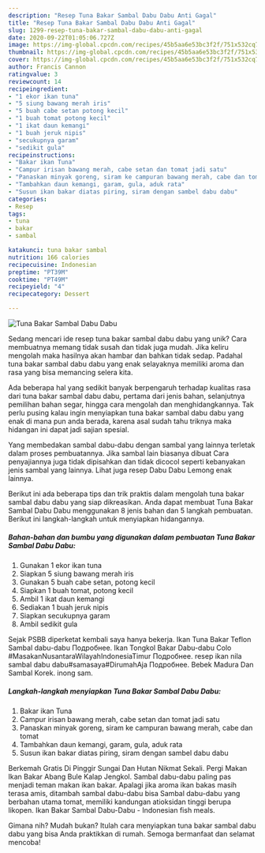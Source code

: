 ```yaml
---
description: "Resep Tuna Bakar Sambal Dabu Dabu Anti Gagal"
title: "Resep Tuna Bakar Sambal Dabu Dabu Anti Gagal"
slug: 1299-resep-tuna-bakar-sambal-dabu-dabu-anti-gagal
date: 2020-09-22T01:05:06.727Z
image: https://img-global.cpcdn.com/recipes/45b5aa6e53bc3f2f/751x532cq70/tuna-bakar-sambal-dabu-dabu-foto-resep-utama.jpg
thumbnail: https://img-global.cpcdn.com/recipes/45b5aa6e53bc3f2f/751x532cq70/tuna-bakar-sambal-dabu-dabu-foto-resep-utama.jpg
cover: https://img-global.cpcdn.com/recipes/45b5aa6e53bc3f2f/751x532cq70/tuna-bakar-sambal-dabu-dabu-foto-resep-utama.jpg
author: Francis Cannon
ratingvalue: 3
reviewcount: 14
recipeingredient:
- "1 ekor ikan tuna"
- "5 siung bawang merah iris"
- "5 buah cabe setan potong kecil"
- "1 buah tomat potong kecil"
- "1 ikat daun kemangi"
- "1 buah jeruk nipis"
- "secukupnya garam"
- "sedikit gula"
recipeinstructions:
- "Bakar ikan Tuna"
- "Campur irisan bawang merah, cabe setan dan tomat jadi satu"
- "Panaskan minyak goreng, siram ke campuran bawang merah, cabe dan tomat"
- "Tambahkan daun kemangi, garam, gula, aduk rata"
- "Susun ikan bakar diatas piring, siram dengan sambel dabu dabu"
categories:
- Resep
tags:
- tuna
- bakar
- sambal

katakunci: tuna bakar sambal 
nutrition: 166 calories
recipecuisine: Indonesian
preptime: "PT39M"
cooktime: "PT49M"
recipeyield: "4"
recipecategory: Dessert

---
```



![Tuna Bakar Sambal Dabu Dabu](https://img-global.cpcdn.com/recipes/45b5aa6e53bc3f2f/751x532cq70/tuna-bakar-sambal-dabu-dabu-foto-resep-utama.jpg)

Sedang mencari ide resep tuna bakar sambal dabu dabu yang unik? Cara membuatnya memang tidak susah dan tidak juga mudah. Jika keliru mengolah maka hasilnya akan hambar dan bahkan tidak sedap. Padahal tuna bakar sambal dabu dabu yang enak selayaknya memiliki aroma dan rasa yang bisa memancing selera kita.

Ada beberapa hal yang sedikit banyak berpengaruh terhadap kualitas rasa dari tuna bakar sambal dabu dabu, pertama dari jenis bahan, selanjutnya pemilihan bahan segar, hingga cara mengolah dan menghidangkannya. Tak perlu pusing kalau ingin menyiapkan tuna bakar sambal dabu dabu yang enak di mana pun anda berada, karena asal sudah tahu triknya maka hidangan ini dapat jadi sajian spesial.

Yang membedakan sambal dabu-dabu dengan sambal yang lainnya terletak dalam proses pembuatannya. Jika sambal lain biasanya dibuat Cara penyajiannya juga tidak dipisahkan dan tidak dicocol seperti kebanyakan jenis sambal yang lainnya. Lihat juga resep Dabu Dabu Lemong enak lainnya.


Berikut ini ada beberapa tips dan trik praktis dalam mengolah tuna bakar sambal dabu dabu yang siap dikreasikan. Anda dapat membuat Tuna Bakar Sambal Dabu Dabu menggunakan 8 jenis bahan dan 5 langkah pembuatan. Berikut ini langkah-langkah untuk menyiapkan hidangannya.

<!--inarticleads1-->

##### Bahan-bahan dan bumbu yang digunakan dalam pembuatan Tuna Bakar Sambal Dabu Dabu:

1. Gunakan 1 ekor ikan tuna
1. Siapkan 5 siung bawang merah iris
1. Gunakan 5 buah cabe setan, potong kecil
1. Siapkan 1 buah tomat, potong kecil
1. Ambil 1 ikat daun kemangi
1. Sediakan 1 buah jeruk nipis
1. Siapkan secukupnya garam
1. Ambil sedikit gula


Sejak PSBB diperketat kembali saya hanya bekerja. Ikan Tuna Bakar Teflon Sambal dabu-dabu Подробнее. Ikan Tongkol Bakar Dabu-dabu Colo #MasakanNusantaraWilayahIndonesiaTimur Подробнее. resep ikan nila sambal dabu dabu#samasaya#DirumahAja Подробнее. Bebek Madura Dan Sambal Korek. inong sam. 

<!--inarticleads2-->

##### Langkah-langkah menyiapkan Tuna Bakar Sambal Dabu Dabu:

1. Bakar ikan Tuna
1. Campur irisan bawang merah, cabe setan dan tomat jadi satu
1. Panaskan minyak goreng, siram ke campuran bawang merah, cabe dan tomat
1. Tambahkan daun kemangi, garam, gula, aduk rata
1. Susun ikan bakar diatas piring, siram dengan sambel dabu dabu


Berkemah Gratis Di Pinggir Sungai Dan Hutan Nikmat Sekali. Pergi Makan Ikan Bakar Abang Bule Kalap Jengkol. Sambal dabu-dabu paling pas menjadi teman makan ikan bakar. Apalagi jika aroma ikan bakas masih terasa amis, ditambah sambal dabu-dabu bisa Sambal dabu-dabu yang berbahan utama tomat, memiliki kandungan atioksidan tinggi berupa likopen. Ikan Bakar Sambal Dabu-Dabu - Indonesian fish meals. 

Gimana nih? Mudah bukan? Itulah cara menyiapkan tuna bakar sambal dabu dabu yang bisa Anda praktikkan di rumah. Semoga bermanfaat dan selamat mencoba!
